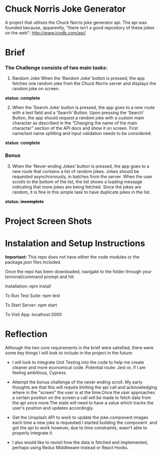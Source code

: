 # Chuck Norris Joke Generator

A project that utilises the Chuck Norris joke generator api. 
The api was founded because, apparently, "there isn’t a good repository of these jokes on the web":
http://www.icndb.com/api/

# Brief
### The Challenge consists of two main tasks:
1. Random Joke
When the ‘Random Joke’ button is pressed, the app fetches one random joke from the Chuck
Norris server and displays the random joke on screen.

**status: complete**

2. When the ‘Search Joke’ button is pressed, the app goes to a new route with a text field and a
‘Search’ Button. Upon pressing the ‘Search’ Button, the app should request a random joke with
a custom main character as described in the “Changing the name of the main character” section
of the API docs and show it on screen.
First name/last name splitting and input validation needs to be considered.

**status: complete**

### Bonus
3. When the ‘Never-ending Jokes’ button is pressed, the app goes to a new route that contains a
list of random jokes. Jokes should be requested asynchronously, in batches from the server.
When the user scrolls to the bottom of the list, the list shows a loading message indicating that
more jokes are being fetched.
Since the jokes are random, it is fine in this simple task to have duplicate jokes in the list.

**status: ~~incomplete~~**

# Project Screen Shots

# Instalation and Setup Instructions
**Important**: This repo does not have either the node modules or the package.json files included.

Once the repo has been downloaded, navigate to the folder through your terminal/command prompt and hit:

Installation:
npm install

To Run Test Suite:
npm test

To Start Server:
npm start

To Visit App:
localhost:3000

# Reflection
Although the two core requirements in the brief were satisfied, there were some key things I will look to include in the project in the future:

- I will look to integrate Unit Testing into the code to help me create cleaner and more economical code. Potential route: Jest or, if I am feeling ambitious, Cypress.

- Attempt the bonus challenge of the never ending scroll. My early thoughts are that this will require limiting the api call and acknowledging where in the "screen" the user is at the time.Once the user approaches a certain position on the screen a call will be made to fetch data from the api once more.The state will need to have a value which tracks the user's position and updates accordingly.

- Get the Unsplash API to work to update the joke component images each time a new joke is requested.I started building the component <Image /> and got the api to work however, due to time constraints, wasn't able to properly integrate it.

- I also would like to revisit how the data is fetched and implemented, perhaps using Redux Middleware instead or React Hooks.
